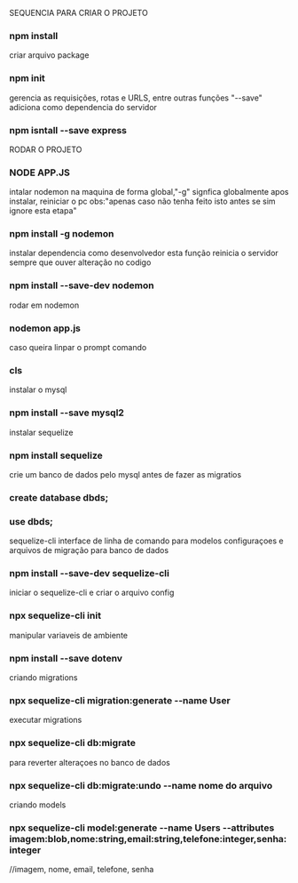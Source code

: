 SEQUENCIA PARA CRIAR O PROJETO

### npm install
criar arquivo package
### npm init

gerencia as requisições, rotas e URLS, entre outras funções
"--save" adiciona como dependencia do servidor
### npm isntall --save express

RODAR O PROJETO

### NODE APP.JS

intalar nodemon na maquina de forma global,"-g" signfica globalmente apos instalar, reiniciar o pc obs:"apenas caso não tenha feito isto antes se sim ignore esta etapa"

### npm install -g nodemon

instalar dependencia como desenvolvedor esta função reinicia o servidor sempre que ouver alteração no codigo

### npm install --save-dev nodemon

rodar em nodemon
### nodemon app.js

caso queira linpar o prompt comando
### cls

instalar o mysql
### npm install --save mysql2

instalar sequelize
### npm install sequelize

crie um banco de dados pelo mysql antes de fazer as migratios

### create database dbds;
### use dbds;

sequelize-cli interface de linha de comando para modelos configuraçoes e arquivos de migração para banco de dados
### npm install --save-dev sequelize-cli

iniciar o sequelize-cli e criar o arquivo config
### npx sequelize-cli init
 
manipular variaveis de ambiente
### npm install --save dotenv

criando migrations
### npx sequelize-cli migration:generate --name User 

executar migrations
### npx sequelize-cli db:migrate

para reverter alteraçoes no banco de dados
### npx sequelize-cli db:migrate:undo --name nome do arquivo

criando models 
### npx sequelize-cli model:generate --name Users --attributes imagem:blob,nome:string,email:string,telefone:integer,senha:integer




//imagem, nome, email, telefone, senha
